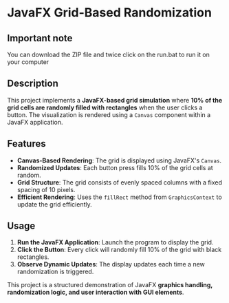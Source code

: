 # JavaFX Grid-Based Randomization

## Important note
You can download the ZIP file and twice click on the run.bat to run it on your computer

## Description
This project implements a **JavaFX-based grid simulation** where **10% of the grid cells are randomly filled with rectangles** when the user clicks a button. The visualization is rendered using a `Canvas` component within a JavaFX application.

## Features
- **Canvas-Based Rendering**: The grid is displayed using JavaFX's `Canvas`.
- **Randomized Updates**: Each button press fills 10% of the grid cells at random.
- **Grid Structure**: The grid consists of evenly spaced columns with a fixed spacing of 10 pixels.
- **Efficient Rendering**: Uses the `fillRect` method from `GraphicsContext` to update the grid efficiently.

## Usage
1. **Run the JavaFX Application**: Launch the program to display the grid.
2. **Click the Button**: Every click will randomly fill 10% of the grid with black rectangles.
3. **Observe Dynamic Updates**: The display updates each time a new randomization is triggered.

This project is a structured demonstration of JavaFX **graphics handling, randomization logic, and user interaction with GUI elements**.

